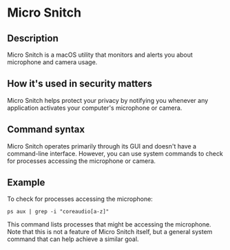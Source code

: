 # Micro Snitch

## Description
Micro Snitch is a macOS utility that monitors and alerts you about microphone and camera usage.

## How it's used in security matters
Micro Snitch helps protect your privacy by notifying you whenever any application activates your computer's microphone or camera.

## Command syntax
Micro Snitch operates primarily through its GUI and doesn't have a command-line interface. However, you can use system commands to check for processes accessing the microphone or camera.

## Example
To check for processes accessing the microphone:

```
ps aux | grep -i "coreaudio[a-z]"
```

This command lists processes that might be accessing the microphone. Note that this is not a feature of Micro Snitch itself, but a general system command that can help achieve a similar goal.
